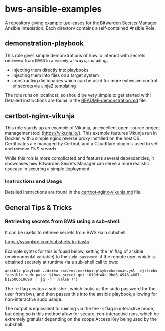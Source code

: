 # bws-ansible-examples

A repository giving example use-cases for the Bitwarden Secrets Manager Ansible Integration.  Each directory contains a self-contained Ansible Role.

## demonstration-playbook

This role gives simple demonstrations of how to interact with Secrets retrieved from BWS in a variety of ways, including:

- injecting them directly into playbooks
- injecting them into files on a target system
- constructing dictionaries which can be used for more extensive control of secrets via Jinja2 templating

The role runs on localhost, so should be very simple to get started with!  Detailed instructions are found in the [README-demonstration.md](demonstration-playbook/README-demonstration.md) file.

## certbot-nginx-vikunja

This role stands up an example of Vikunja, an excellent open-source project management tool (<https://vikunja.io/>).
This example features Vikunja run in Docker, with a simple nginx reverse proxy installed on the host OS.
Certificates are managed by Certbot, and a Cloudflare plugin is used to set and remove DNS records.

While this role is more complicated and features several dependancies, it showcases how Bitwarden Secrets Manager can serve a more realistic usecase in securing a simple deployment.

### Instructions and Usage

Detailed Instructions are found in the [certbot-nginx-vikunja.md](certbot-nginx-vikunja/README-certbot-nginx-vikunja.md) file.

## General Tips & Tricks

### Retrieving secrets from BWS using a sub-shell:

It can be useful to retrieve secrets from BWS via a subshell:

https://sysxplore.com/subshells-in-bash/

Example syntax for this is found below, setting the 'e' flag of ansible (environmental variable) to the `sudo password` of the remote user, which is obtained securely at runtime via a sub-shell call to bws:

`ansible-playbook ./datto-ssd/vms/certbot/playbooks/main.yml -e@<(echo "ansible_sudo_pass: $(bws secret get '019df44c-9be6-4946-a687-b12500b10690' | jq -r '.value')")`

The -e flag creates a sub-shell, which looks up the sudo password for the user from bws, and then passes this into the ansible playbook, allowing for non-interactive sudo usage.

The output is equivalent to running via the the -k flag in interactive mode, but doing so in this method allow for secure, non-interactive runs, which be extremely granular depending on the scope Access Key being used by the subshell.
